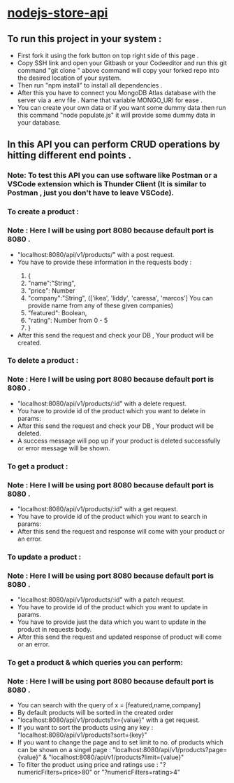 # [nodejs-store-api](https://store-managemenet-api.onrender.com/api-docs/)

## To run this project in your system : 
<ul>
<li>
   First fork it using the fork button on top right side of this page .
</li>
<li>
   Copy SSH link and open your Gitbash or your Codeeditor and run this git command "git clone <ssh link>"
   above command will copy your forked repo into the desired location of your system.
</li>
<li>
   Then run "npm install" to install all dependencies .
</li>
<li>
   After this you have to connect you MongoDB Atlas database with the server via a .env file . Name that variable MONGO_URI for ease .
</li>
<li>
   You can create your own data or if you want some dummy data then run this command "node populate.js" it will provide some dummy data in your database.   
</li>
</ul>

## In this API you can perform CRUD operations by hitting different end points . 
### Note: To test this API you can use software like Postman or a VSCode extension which is Thunder Client (It is similar to Postman , just you don't have to leave VSCode). 

### To create a product : 
### Note : Here I will be using port 8080 because default port is 8080 .
<ul>
<li>"localhost:8080/api/v1/products/" with a post request.</li>
<li>You have to provide these information in the requests body : </li>
<ol>
<li>{</li>
    <li>"name":"String",</li>
    <li>"price": Number</li>
    <li>"company":"String", (['ikea', 'liddy', 'caressa', 'marcos'] You can provide name from any of these given companies)</li>
    <li>"featured": Boolean,</li>
    <li>"rating": Number from 0 - 5 </li>
<li>}</li>
</ol>
<li>After this send the request and check your DB , Your product will be created.</li>
</ul>

### To delete a product : 
### Note : Here I will be using port 8080 because default port is 8080 .
<ul>
<li>"localhost:8080/api/v1/products/:id" with a delete request.</li>
<li>You have to provide id of the product which you want to delete in params: </li>
<li>After this send the request and check your DB , Your product will be deleted.</li>
<li>A success message will pop up if your product is deleted successfully or error message will be shown.</li>
</ul>

### To get a product : 
### Note : Here I will be using port 8080 because default port is 8080 .
<ul>
<li>"localhost:8080/api/v1/products/:id" with a get request.</li>
<li>You have to provide id of the product which you want to search in params: </li>
<li>After this send the request and response will come with your product or an error.</li>
</ul>

### To update a product : 
### Note : Here I will be using port 8080 because default port is 8080 .
<ul>
<li>"localhost:8080/api/v1/products/:id" with a patch request.</li>
<li>You have to provide id of the product which you want to update in params. </li>
<li>You have to provide just the data which you want to update in the product in requests body.</li>
<li>After this send the request and updated response of product will come or an error.</li>
</ul>

### To get a product & which queries you can perform: 
### Note : Here I will be using port 8080 because default port is 8080 .
<ul>
<li>You can search with the query of x = [featured,name,company]</li>
<li>By default products will be sorted in the created order</li>
<li>"localhost:8080/api/v1/products?x={value}" with a get request.</li>
<li>If you want to sort the products using any key : "localhost:8080/api/v1/products?sort={key}"</li>
<li>If you want to change the page and to set limit to no. of products which can be shown on a singel page : "localhost:8080/api/v1/products?page={value}" & "localhost:8080/api/v1/products?limit={value}"</li>
<li>To filter the product using price and ratings use : "?numericFilters=price>80" or "?numericFilters=rating>4"</li>
</ul>




